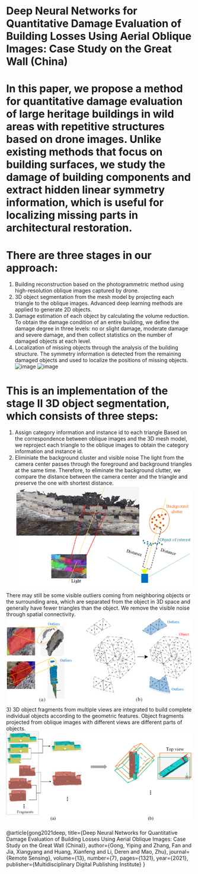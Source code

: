 # Deep Neural Networks for Quantitative Damage Evaluation of Building Losses Using Aerial Oblique Images: Case Study on the Great Wall (China)

# In this paper, we propose a method for quantitative damage evaluation of large heritage buildings in wild areas with repetitive structures based on drone images. Unlike existing methods that focus on building surfaces, we study the damage of building components and extract hidden linear symmetry information, which is useful for localizing missing parts in architectural restoration. 
# There are three stages in our approach:
1. Building reconstruction based on the photogrammetric method using high-resolution oblique images captured by drone.
2. 3D object segmentation from the mesh model by projecting each triangle to the oblique images. Advanced deep learning methods are applied to generate 2D objects.
3. Damage estimation of each object by calculating the volume reduction. To obtain the damage condition of an entire building, we define the damage degree in three levels: no or slight damage, moderate damage and severe damage, and then collect statistics on the number of damaged objects at each level.
4. Localization of missing objects through the analysis of the building structure. The symmetry information is detected from the remaining damaged objects and used to localize the positions of missing objects. 
![image](assests/graphical_abstract.png)
![image](assests/framework.png)


# This is an implementation of the stage II 3D object segmentation, which consists of three steps: 
1) Assign category information and instance id to each triangle
Based on the correspondence between oblique images and the 3D mesh model, we reproject each triangle to the oblique images to obtain the category information and instance id.
2) Eliminiate the background cluster and visible noise
The light from the camera center passes through the foreground and background triangles at the same time. Therefore, to eliminate the background clutter, we compare the distance between the camera center and the triangle and preserve the one with shortest distance. 
![image](assests/projection.png)

There may still be some visible outliers coming from neighboring objects or the surrounding area, which are separated from the object in 3D space and generally have fewer triangles than the object.  We remove the visible noise through spatial connectivity.
![image](assests/clustering.png)
3) 3D object fragments from multiple views are integrated to build complete individual objects according to the geometric features. Object fragments projected from oblique images with different views are different parts of objects. 
![image](assests/integration.png)



@article{gong2021deep,
  title={Deep Neural Networks for Quantitative Damage Evaluation of Building Losses Using Aerial Oblique Images: Case Study on the Great Wall (China)},
  author={Gong, Yiping and Zhang, Fan and Jia, Xiangyang and Huang, Xianfeng and Li, Deren and Mao, Zhu},
  journal={Remote Sensing},
  volume={13},
  number={7},
  pages={1321},
  year={2021},
  publisher={Multidisciplinary Digital Publishing Institute}
}


